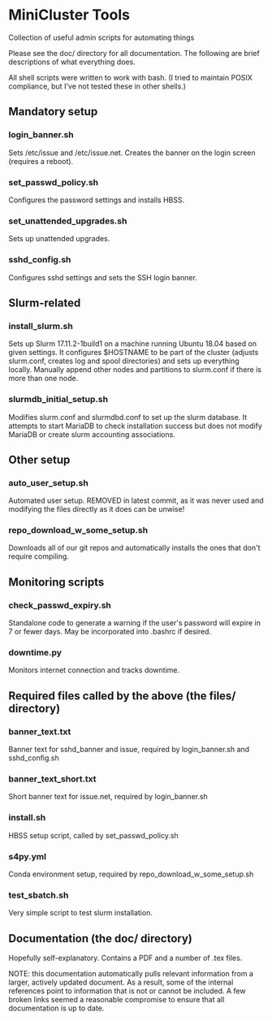 # MiniCluster Tools
Collection of useful admin scripts for automating things

Please see the doc/ directory for all documentation. The following are brief descriptions of what everything does.

All shell scripts were written to work with bash. (I tried to maintain POSIX compliance, but I've not tested these in other shells.)

## Mandatory setup

### login_banner.sh 

Sets /etc/issue and /etc/issue.net. Creates the banner on the login screen (requires a reboot).

### set_passwd_policy.sh 

Configures the password settings and installs HBSS.

### set_unattended_upgrades.sh 

Sets up unattended upgrades.

### sshd_config.sh 

Configures sshd settings and sets the SSH login banner.

## Slurm-related

### install_slurm.sh 

Sets up Slurm 17.11.2-1build1 on a machine running Ubuntu 18.04 based on given settings. It configures $HOSTNAME to be part of the cluster (adjusts slurm.conf, creates log and spool directories) and sets up everything locally. Manually append other nodes and partitions to slurm.conf if there is more than one node.

### slurmdb_initial_setup.sh 

Modifies slurm.conf and slurmdbd.conf to set up the slurm database. It attempts to start MariaDB to check installation success but does not modify MariaDB or create slurm accounting associations.

## Other setup

### auto_user_setup.sh

Automated user setup. REMOVED in latest commit, as it was never used and modifying the files directly as it does can be unwise!

### repo_download_w_some_setup.sh 

Downloads all of our git repos and automatically installs the ones that don't require compiling.

## Monitoring scripts

### check_passwd_expiry.sh

Standalone code to generate a warning if the user's password will expire in 7 or fewer days. May be incorporated into .bashrc if desired.

### downtime.py 

Monitors internet connection and tracks downtime.

## Required files called by the above (the files/ directory)

### banner_text.txt 

Banner text for sshd_banner and issue, required by login_banner.sh and sshd_config.sh

### banner_text_short.txt 

Short banner text for issue.net, required by login_banner.sh

### install.sh 

HBSS setup script, called by set_passwd_policy.sh

### s4py.yml 

Conda environment setup, required by repo_download_w_some_setup.sh

### test_sbatch.sh

Very simple script to test slurm installation.

## Documentation (the doc/ directory)

Hopefully self-explanatory. Contains a PDF and a number of .tex files.

NOTE: this documentation automatically pulls relevant information from a larger, actively updated document. As a result, some of the internal references point to information that is not or cannot be included. A few broken links seemed a reasonable compromise to ensure that all documentation is up to date.

